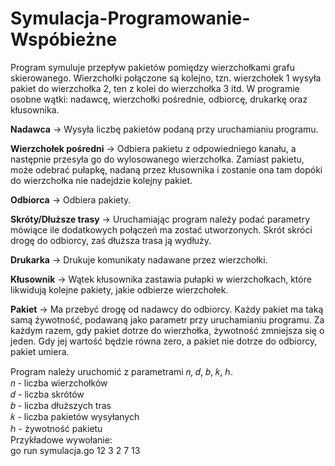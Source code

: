 # Symulacja-Programowanie-Wspóbieżne
Program symuluje przepływ pakietów pomiędzy wierzchołkami grafu skierowanego. Wierzchołki połączone są kolejno, tzn. wierzchołek 1 wysyła pakiet do wierzchołka 2, ten z kolei do wierzchołka 3 itd. W programie osobne wątki: nadawcę, wierzchołki pośrednie, odbiorcę, drukarkę oraz kłusownika.


**Nadawca** -> Wysyła liczbę pakietów podaną przy uruchamianiu programu.

**Wierzchołek pośredni** -> Odbiera pakietu z odpowiedniego kanału, a następnie przesyła go do wylosowanego wierzchołka. Zamiast pakietu, może odebrać pułapkę, nadaną przez kłusownika   i zostanie ona tam dopóki do wierzchołka nie nadejdzie kolejny pakiet.<br />

**Odbiorca** -> Odbiera pakiety.

**Skróty/Dłuższe trasy** -> Uruchamiając program należy podać parametry mówiące ile dodatkowych połączeń ma zostać utworzonych. Skrót skróci drogę do odbiorcy, zaś dłuższa trasa     ją wydłuży.<br />

**Drukarka** -> Drukuje komunikaty nadawane przez wierzchołki.<br />

**Kłusownik** -> Wątek kłusownika zastawia pułapki w wierzchołkach, które likwidują kolejne pakiety, jakie odbierze wierzchołek.<br />

**Pakiet** -> Ma przebyć drogę od nadawcy do odbiorcy. Każdy pakiet ma taką samą żywotność, podawaną jako parametr przy uruchamianiu programu. Za każdym razem, gdy pakiet dotrze     do wierzhołka, żywotność zmniejsza się o jeden. Gdy jej  wartość będzie równa zero, a pakiet nie dotrze do odbiorcy, pakiet umiera.<br />

Program należy uruchomić z parametrami 𝑛, 𝑑, 𝑏, 𝑘, ℎ.<br />
𝑛 - liczba wierzchołków<br />
𝑑 - liczba skrótów<br />
𝑏 - liczba dłuższych tras<br />
𝑘 - liczba pakietów wysyłanych<br />
ℎ - żywotność pakietu<br />
Przykładowe wywołanie:<br />
go run symulacja.go 12 3 2 7 13
